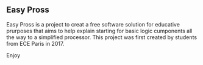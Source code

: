 ﻿## Easy Pross

Easy Pross is a project to creat a free software solution for educative prurposes that aims to help explain starting
for basic logic cumponents all the way to a simplified processor.
This project was first created by students from ECE Paris in 2017.

Enjoy 